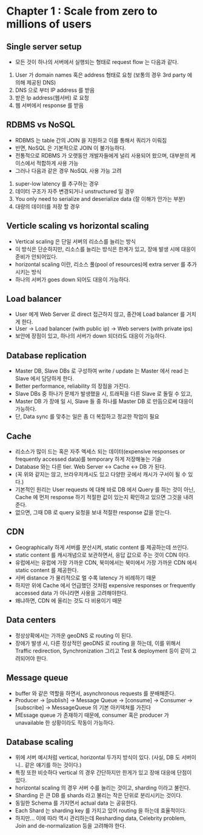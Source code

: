 # Chapter 1 : Scale from zero to millions of users

## Single server setup

- 모든 것이 하나의 서버에서 실행되는 형태로 request flow 는 다음과 같다.
1. User 가 domain names 혹은 address 형태로 요청 (보통의 경우 3rd party 에 의해 제공된 DNS)
2. DNS 으로 부터 IP address 를 받음
3. 받은 Ip address(웹서버) 로 요청
4. 웹 서버에서 response 를 받음

## RDBMS vs NoSQL

- RDBMS 는 table 간의 JOIN 을 지원하고 이를 통해서 쿼리가 이뤄짐
- 반면, NoSQL 은 기본적으로 JOIN 이 불가능하다.
- 전통적으로 RDBMS 가 오랫동안 개발자들에게 널리 사용되어 왔으며, 대부분의 케이스에서 적합하게 사용 가능
- 그러나 다음과 같은 경우 NoSQL 사용 가능 고려
1. super-low latency 를 추구하는 경우
2. 데이터 구조가 자주 변경되거나 unstructured 일 경우
3. You only need to serialize and deserialize data (잘 이해가 안가는 부분)
4. 대량의 데이터를 저장 할 경우

## Verticle scaling vs horizontal scaling

- Vertical scaling 은 단일 서버의 리소스를 늘리는 방식
- 이 방식은 단순하지만, 리소스를 늘리는 방식은 한계가 있고, 장애 발생 시에 대응이 준비가 안되어있다.
- horizontal scaling 이란, 리소스 풀(pool of resources)에 extra server 를 추가시키는 방식
- 하나의 서버가 goes down 되어도 대응이 가능하다.

## Load balancer

- User 에게 Web Server 로 direct 접근하지 않고, 중간에 Load balancer 를 거치게 한다.
- User -> Load balancer (with public ip) -> Web servers (with private ips)
- 보안에 장점이 있고, 하나의 서버가 down 되더라도 대응이 가능하다.

## Database replication

- Master DB, Slave DBs 로 구성하여 write / update 는 Master 에서 read 는 Slave 에서 담당하게 한다.
- Better performance, reliability 의 장점을 가진다.
- Slave DBs 중 하나가 문제가 발생했을 시, 트래픽을 다른 Slave 로 돌릴 수 있고,
- Master DB 가 장애 일 시, Slave 들 중 하나를 Master DB 로 만듬으로써 대응이 가능하다.
- 단, Data sync 를 맞추는 일은 좀 더 복잡하고 정교한 작업이 필요

## Cache

- 리소스가 많이 드는 혹은 자주 엑세스 되는 데이터(expensive responses or frequently accessed data)를 temporary 하게 저장해놓는 기술
- Database 와는 다른 tier. Web Server <-> Cache <-> DB 가 된다.
- (꼭 위와 같지는 않고, 브라우저캐시도 있고 다양한 곳에서 캐시가 구서이 될 수 있다.)
- 기본적인 원리는 User requests 에 대해 바로 DB 에서 Query 를 하는 것이 아닌, Cache 에 먼저 response 하기 적절한 값이 있는지 확인하고 있으면 그것을 내려준다.
- 없으면, 그때 DB 로 query 요청을 보내 적절한 response 값을 얻는다.

## CDN

- Geographically 하게 서버를 분산시켜, static content 를 제공하는데 쓰인다.
- static content 를 캐시개념으로 보관하면서, 응답 값으로 주는 것이 CDN 이다.
- 유럽에서는 유럽에 가장 가까운 CDN, 북미에서는 북미에서 가장 가까운 CDN 에서 static content 를 제공한다.
- 서버 distance 가 물리적으로 멀 수록 latency 가 비례하기 때문
- 하지만 위에 Cache 에서 언급했던 것처럼 expensive responses or frequently accessed data 가 아니라면 사용을 고려해야한다.
- 왜냐하면, CDN 에 올리는 것도 다 비용이기 때문


## Data centers

- 정상상확에서는 가까운 geoDNS 로 routing 이 된다.
- 장애가 발생 시, 다른 정상적인 geoDNS 로 routing 을 하는데, 이를 위해서 Traffic redirection, Synchronization 그리고 Test & deployment 등이 같이 고려되어야 한다.

## Message queue

- buffer 와 같은 역할을 하면서, asynchronous requests 를 분배해준다.
- Producer -> [publish] -> Message Queue -> [consume] -> Consumer -> [subscribe] -> MessageQueue 의 기본 아키텍쳐를 가진다
- MEssage queue 가 존재하기 때문에, consumer 혹은 producer 가 unavailable 한 상황이라도 작동이 가능하다.


## Database scaling

- 위에 서버 예시처럼 vertical, horizontal 두가지 방식이 있다. (사실, DB 도 서버이니.. 같은 얘기를 하는 것이다.)
- 특징 또한 비슷하다 vertical 의 경우 간단하지만 한게가 있고 장애 대응에 단점이 있다.
- horizontal scaling 의 경우 서버 수를 늘리는 것이고, sharding 이라고 불린다.
- Sharding 은 큰 DB 를 shards 라고 불리는 작은 단위로 분리시키는 것이다.
- 동일한 Schema 를 가지면서 actual data 는 공유한다.
- Each Shard 는 sharding key 를 가지고 있어 routing 을 하는데 효율적이다.
- 하지만... 이에 따라 역시 관리하는데 Resharding data, Celebrity problem, Join and de-normalization 등을 고려해야 한다.
